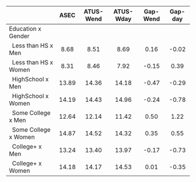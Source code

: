 
|                      |         ASEC |    ATUS-Wend |    ATUS-Wday |     Gap-Wend |      Gap-day |
| -------------------- | :----------: | :----------: | :----------: | :----------: | :----------: |
| Education x Gender   |              |              |              |              |              |
| &nbsp;&nbsp;Less than HS x Men |         8.68 |         8.51 |         8.69 |         0.16 |        -0.02 |
| &nbsp;&nbsp;Less than HS x Women |         8.31 |         8.46 |         7.92 |        -0.15 |         0.39 |
| &nbsp;&nbsp;HighSchool x Men |        13.89 |        14.36 |        14.18 |        -0.47 |        -0.29 |
| &nbsp;&nbsp;HighSchool x Women |        14.19 |        14.43 |        14.96 |        -0.24 |        -0.78 |
| &nbsp;&nbsp;Some College x Men |        12.64 |        12.14 |        11.42 |         0.50 |         1.22 |
| &nbsp;&nbsp;Some College x Women |        14.87 |        14.52 |        14.32 |         0.35 |         0.55 |
| &nbsp;&nbsp;College+ x Men |        13.24 |        13.40 |        13.97 |        -0.17 |        -0.73 |
| &nbsp;&nbsp;College+ x Women |        14.18 |        14.17 |        14.53 |         0.01 |        -0.35 |

